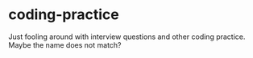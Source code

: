 # coding-practice
Just fooling around with interview questions and other coding practice.
Maybe the name does not match?

